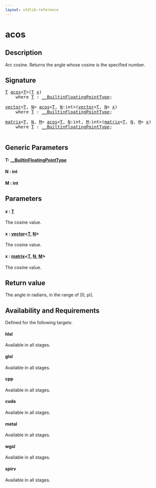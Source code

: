 ```yaml
---
layout: stdlib-reference
---
```


# acos

## Description

Arc cosine. Returns the angle whose cosine is the specified number.



## Signature 

<pre>
<a href="acos#typeparam-T" class="code_type">T</a> <a href="acos">acos</a>&lt;<a href="acos#typeparam-T" class="code_type">T</a>&gt;(<a href="acos#typeparam-T" class="code_type">T</a> <a href="acos#decl-x" class="code_param">x</a>)
    <span class='code_keyword'>where</span> <a href="acos#typeparam-T" class="code_type">T</a> : <a href="../interfaces/0_builtinfloatingpointtype-029hm/index" class="code_type">__BuiltinFloatingPointType</a>;

<a href="../types/vector/index" class="code_type">vector</a>&lt;<a href="acos#typeparam-T" class="code_type">T</a>, <a href="acos#decl-N" class="code_var">N</a>&gt; <a href="acos">acos</a>&lt;<a href="acos#typeparam-T" class="code_type">T</a>, <a href="acos#decl-N" class="code_var">N</a>:<span class="code_keyword">int</span>&gt;(<a href="../types/vector/index" class="code_type">vector</a>&lt;<a href="acos#typeparam-T" class="code_type">T</a>, <a href="acos#decl-N" class="code_var">N</a>&gt; <a href="acos#decl-x" class="code_param">x</a>)
    <span class='code_keyword'>where</span> <a href="acos#typeparam-T" class="code_type">T</a> : <a href="../interfaces/0_builtinfloatingpointtype-029hm/index" class="code_type">__BuiltinFloatingPointType</a>;

<a href="../types/matrix/index" class="code_type">matrix</a>&lt;<a href="acos#typeparam-T" class="code_type">T</a>, <a href="acos#decl-N" class="code_var">N</a>, <a href="acos#decl-M" class="code_var">M</a>&gt; <a href="acos">acos</a>&lt;<a href="acos#typeparam-T" class="code_type">T</a>, <a href="acos#decl-N" class="code_var">N</a>:<span class="code_keyword">int</span>, <a href="acos#decl-M" class="code_var">M</a>:<span class="code_keyword">int</span>&gt;(<a href="../types/matrix/index" class="code_type">matrix</a>&lt;<a href="acos#typeparam-T" class="code_type">T</a>, <a href="acos#decl-N" class="code_var">N</a>, <a href="acos#decl-M" class="code_var">M</a>&gt; <a href="acos#decl-x" class="code_param">x</a>)
    <span class='code_keyword'>where</span> <a href="acos#typeparam-T" class="code_type">T</a> : <a href="../interfaces/0_builtinfloatingpointtype-029hm/index" class="code_type">__BuiltinFloatingPointType</a>;

</pre>

## Generic Parameters

####  <a id="typeparam-T"></a>T: [\_\_BuiltinFloatingPointType](../interfaces/0_builtinfloatingpointtype-029hm/index)
####  <a id="decl-N"></a>N  : int
####  <a id="decl-M"></a>M  : int

## Parameters

####  <a id="decl-x"></a>x  : [T](acos#typeparam-T)
The cosine value.

####  <a id="decl-x"></a>x  : [vector](../types/vector/index)\<[T](../types/vector/index#typeparam-T), [N](../types/vector/index#decl-N)\>
The cosine value.

####  <a id="decl-x"></a>x  : [matrix](../types/matrix/index)\<[T](), [N](../types/matrix/index#decl-N), [M](../types/matrix/index#decl-M)\>
The cosine value.


## Return value
The angle in radians, in the range of [0, pi].


## Availability and Requirements

Defined for the following targets:

#### hlsl
Available in all stages.

#### glsl
Available in all stages.

#### cpp
Available in all stages.

#### cuda
Available in all stages.

#### metal
Available in all stages.

#### wgsl
Available in all stages.

#### spirv
Available in all stages.



